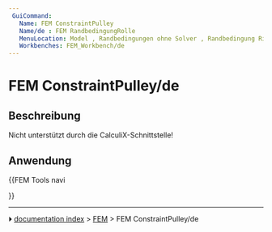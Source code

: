 ```yaml
---
 GuiCommand:
   Name: FEM ConstraintPulley
   Name/de : FEM RandbedingungRolle
   MenuLocation: Model , Randbedingungen ohne Solver , Randbedingung Riemenscheibe
   Workbenches: FEM_Workbench/de
---
```


# FEM ConstraintPulley/de



## Beschreibung

Nicht unterstützt durch die CalculiX-Schnittstelle!



## Anwendung





{{FEM Tools navi

}}



---
⏵ [documentation index](../README.md) > [FEM](Category_FEM.md) > FEM ConstraintPulley/de
